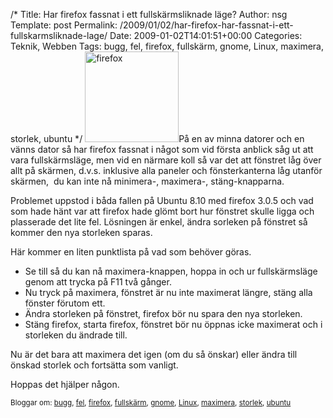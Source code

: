 /*
 Title: Har firefox fassnat i ett fullskärmsliknade läge?
 Author: nsg
 Template: post
 Permalink: /2009/01/02/har-firefox-har-fassnat-i-ett-fullskarmsliknade-lage/
 Date: 2009-01-02T14:01:51+00:00
 Categories: Teknik, Webben
 Tags: bugg, fel, firefox, fullskärm, gnome, Linux, maximera, storlek, ubuntu
*/
<img class="size-full wp-image-23 alignleft" title="firefox" src="http://nsg.cc/wp-content/uploads/2009/01/firefox.jpg" alt="firefox" width="150" height="145" />På en av minna datorer och en vänns dator så har firefox fassnat i något som vid första anblick såg ut att vara fullskärmsläge, men vid en närmare koll så var det att fönstret låg över allt på skärmen, d.v.s. inklusive alla paneler och fönsterkanterna låg utanför skärmen,  du kan inte nå minimera-, maximera-, stäng-knapparna.

Problemet uppstod i båda fallen på Ubuntu 8.10 med firefox 3.0.5 och vad som hade hänt var att firefox hade glömt bort hur fönstret skulle ligga och plasserade det lite fel. Lösningen är enkel, ändra sorleken på fönstret så kommer den nya storleken sparas.

Här kommer en liten punktlista på vad som behöver göras.

*   Se till så du kan nå maximera-knappen, hoppa in och ur fullskärmsläge genom att trycka på F11 två gånger.
*   Nu tryck på maximera, fönstret är nu inte maximerat längre, stäng alla fönster förutom ett.
*   Ändra storleken på fönstret, firefox bör nu spara den nya storleken.
*   Stäng firefox, starta firefox, fönstret bör nu öppnas icke maximerat och i storleken du ändrade till.

Nu är det bara att maximera det igen (om du så önskar) eller ändra till önskad storlek och fortsätta som vanligt.

Hoppas det hjälper någon.

<small> <p class='technorati-tags'>
  Bloggar om: <a class='technorati-link' href='http://bloggar.se/om/bugg' rel='tag' target='_self'>bugg</a>, <a class='technorati-link' href='http://bloggar.se/om/fel' rel='tag' target='_self'>fel</a>, <a class='technorati-link' href='http://bloggar.se/om/firefox' rel='tag' target='_self'>firefox</a>, <a class='technorati-link' href='http://bloggar.se/om/fullsk%C3%A4rm' rel='tag' target='_self'>fullskärm</a>, <a class='technorati-link' href='http://bloggar.se/om/gnome' rel='tag' target='_self'>gnome</a>, <a class='technorati-link' href='http://bloggar.se/om/Linux' rel='tag' target='_self'>Linux</a>, <a class='technorati-link' href='http://bloggar.se/om/maximera' rel='tag' target='_self'>maximera</a>, <a class='technorati-link' href='http://bloggar.se/om/storlek' rel='tag' target='_self'>storlek</a>, <a class='technorati-link' href='http://bloggar.se/om/ubuntu' rel='tag' target='_self'>ubuntu</a>
</p></small>